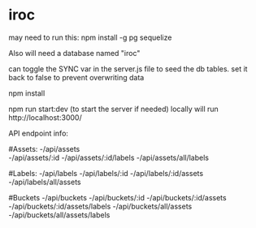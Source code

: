# iroc 

may need to run this: npm install -g pg sequelize 

Also will need a database named "iroc"

can toggle the SYNC var in the server.js file to seed the db tables. set it back to false to prevent overwriting data

npm install

npm run start:dev (to start the server if needed) locally will run http://localhost:3000/

API endpoint info:

#Assets:
-/api/assets  
-/api/assets/:id
-/api/assets/:id/labels
-/api/assets/all/labels

#Labels: 
-/api/labels
-/api/labels/:id
-/api/labels/:id/assets
-/api/labels/all/assets

#Buckets
-/api/buckets
-/api/buckets/:id
-/api/buckets/:id/assets
-/api/buckets/:id/assets/labels
-/api/buckets/all/assets
-/api/buckets/all/assets/labels

